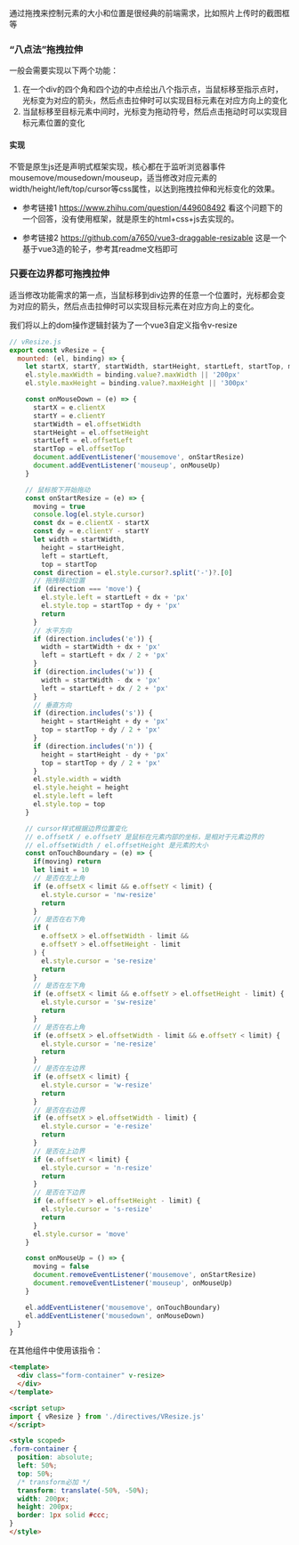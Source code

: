 通过拖拽来控制元素的大小和位置是很经典的前端需求，比如照片上传时的截图框等

### “八点法”拖拽拉伸
一般会需要实现以下两个功能：
1. 在一个div的四个角和四个边的中点绘出八个指示点，当鼠标移至指示点时，光标变为对应的箭头，然后点击拉伸时可以实现目标元素在对应方向上的变化
2. 当鼠标移至目标元素中间时，光标变为拖动符号，然后点击拖动时可以实现目标元素位置的变化

#### 实现
不管是原生js还是声明式框架实现，核心都在于监听浏览器事件mousemove/mousedown/mouseup，适当修改对应元素的width/height/left/top/cursor等css属性，以达到拖拽拉伸和光标变化的效果。

- 参考链接1 https://www.zhihu.com/question/449608492
看这个问题下的一个回答，没有使用框架，就是原生的html+css+js去实现的。

- 参考链接2 https://github.com/a7650/vue3-draggable-resizable
这是一个基于vue3造的轮子，参考其readme文档即可

### 只要在边界都可拖拽拉伸
适当修改功能需求的第一点，当鼠标移到div边界的任意一个位置时，光标都会变为对应的箭头，然后点击拉伸时可以实现目标元素在对应方向上的变化。

我们将以上的dom操作逻辑封装为了一个vue3自定义指令v-resize

```js title="vResize.js"
// vResize.js
export const vResize = {
  mounted: (el, binding) => {
    let startX, startY, startWidth, startHeight, startLeft, startTop, moving = false
    el.style.maxWidth = binding.value?.maxWidth || '200px'
    el.style.maxHeight = binding.value?.maxHeight || '300px'

    const onMouseDown = (e) => {
      startX = e.clientX
      startY = e.clientY
      startWidth = el.offsetWidth
      startHeight = el.offsetHeight
      startLeft = el.offsetLeft
      startTop = el.offsetTop
      document.addEventListener('mousemove', onStartResize)
      document.addEventListener('mouseup', onMouseUp)
    }

    // 鼠标按下开始拖动
    const onStartResize = (e) => {
      moving = true
      console.log(el.style.cursor)
      const dx = e.clientX - startX
      const dy = e.clientY - startY
      let width = startWidth,
        height = startHeight,
        left = startLeft,
        top = startTop
      const direction = el.style.cursor?.split('-')?.[0]
      // 拖拽移动位置
      if (direction === 'move') {
        el.style.left = startLeft + dx + 'px'
        el.style.top = startTop + dy + 'px'
        return
      }
      // 水平方向
      if (direction.includes('e')) {
        width = startWidth + dx + 'px'
        left = startLeft + dx / 2 + 'px'
      }
      if (direction.includes('w')) {
        width = startWidth - dx + 'px'
        left = startLeft + dx / 2 + 'px'
      }
      // 垂直方向
      if (direction.includes('s')) {
        height = startHeight + dy + 'px'
        top = startTop + dy / 2 + 'px'
      }
      if (direction.includes('n')) {
        height = startHeight - dy + 'px'
        top = startTop + dy / 2 + 'px'
      }
      el.style.width = width
      el.style.height = height
      el.style.left = left
      el.style.top = top
    }

    // cursor样式根据边界位置变化
    // e.offsetX / e.offsetY 是鼠标在元素内部的坐标，是相对于元素边界的
    // el.offsetWidth / el.offsetHeight 是元素的大小
    const onTouchBoundary = (e) => {
      if(moving) return
      let limit = 10
      // 是否在左上角
      if (e.offsetX < limit && e.offsetY < limit) {
        el.style.cursor = 'nw-resize'
        return
      }
      // 是否在右下角
      if (
        e.offsetX > el.offsetWidth - limit &&
        e.offsetY > el.offsetHeight - limit
      ) {
        el.style.cursor = 'se-resize'
        return
      }
      // 是否在左下角
      if (e.offsetX < limit && e.offsetY > el.offsetHeight - limit) {
        el.style.cursor = 'sw-resize'
        return
      }
      // 是否在右上角
      if (e.offsetX > el.offsetWidth - limit && e.offsetY < limit) {
        el.style.cursor = 'ne-resize'
        return
      }
      // 是否在左边界
      if (e.offsetX < limit) {
        el.style.cursor = 'w-resize'
        return
      }
      // 是否在右边界
      if (e.offsetX > el.offsetWidth - limit) {
        el.style.cursor = 'e-resize'
        return
      }
      // 是否在上边界
      if (e.offsetY < limit) {
        el.style.cursor = 'n-resize'
        return
      }
      // 是否在下边界
      if (e.offsetY > el.offsetHeight - limit) {
        el.style.cursor = 's-resize'
        return
      }
      el.style.cursor = 'move'
    }

    const onMouseUp = () => {
      moving = false
      document.removeEventListener('mousemove', onStartResize)
      document.removeEventListener('mouseup', onMouseUp)
    }

    el.addEventListener('mousemove', onTouchBoundary)
    el.addEventListener('mousedown', onMouseDown)
  }
}
```

在其他组件中使用该指令：

```html
<template>
  <div class="form-container" v-resize>
  </div>
</template>

<script setup>
import { vResize } from './directives/VResize.js'
</script>

<style scoped>
.form-container {
  position: absolute;
  left: 50%;
  top: 50%;
  /* transform必加 */
  transform: translate(-50%, -50%); 
  width: 200px;
  height: 200px;
  border: 1px solid #ccc;
}
</style>
```